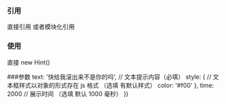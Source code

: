 ### 引用

直接引用 或者模块化引用

### 使用

直接 new Hint()

###参数
text: '快给我滚出来不是你的吗', // 文本提示内容（必填）
style: { // 文本框样式以对象的形式存在 js 格式 （选填 有默认样式）
color: '#f00'
},
time: 2000 // 展示时间 （选填 默认 1000 毫秒）
})
